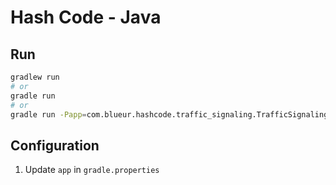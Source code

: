 # Hash Code - Java

## Run

```bash
gradlew run
# or
gradle run
# or
gradle run -Papp=com.blueur.hashcode.traffic_signaling.TrafficSignalingApplication
```

## Configuration

1. Update `app` in `gradle.properties` 
